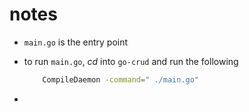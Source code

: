 # notes

* `main.go` is the entry point
* to run `main.go`, *cd* into `go-crud` and run the following

    ```bash
        CompileDaemon -command=" ./main.go"
    ```

* 